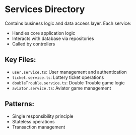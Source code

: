 # Services Directory

Contains business logic and data access layer. Each service:
- Handles core application logic
- Interacts with database via repositories
- Called by controllers

## Key Files:
- `user.service.ts`: User management and authentication
- `ticket.service.ts`: Lottery ticket operations
- `doubleTrouble.service.ts`: Double Trouble game logic
- `aviator.service.ts`: Aviator game management

## Patterns:
- Single responsibility principle
- Stateless operations
- Transaction management
